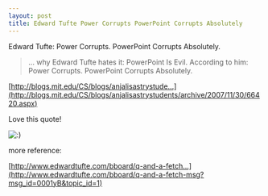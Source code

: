 ```yaml
---
layout: post
title: Edward Tufte Power Corrupts PowerPoint Corrupts Absolutely
---
```


Edward Tufte: Power Corrupts. PowerPoint Corrupts Absolutely.

>… why Edward Tufte hates it: PowerPoint Is Evil. According to him: Power Corrupts. PowerPoint Corrupts Absolutely.

  

[http://blogs.mit.edu/CS/blogs/anjalisastrystude...](http://blogs.mit.edu/CS/blogs/anjalisastrystudents/archive/2007/11/30/66420.aspx)

Love this quote! 

![:)](http://www.rijiben.org/smilies/icon_smile.gif)

more reference:

[http://www.edwardtufte.com/bboard/q-and-a-fetch...](http://www.edwardtufte.com/bboard/q-and-a-fetch-msg?msg_id=0001yB&topic_id=1)
